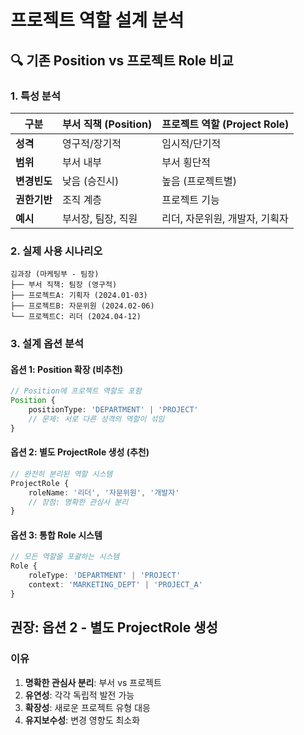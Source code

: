 # 프로젝트 역할 설계 분석

## 🔍 기존 Position vs 프로젝트 Role 비교

### 1. 특성 분석

| 구분         | 부서 직책 (Position) | 프로젝트 역할 (Project Role)   |
| ------------ | -------------------- | ------------------------------ |
| **성격**     | 영구적/장기적        | 임시적/단기적                  |
| **범위**     | 부서 내부            | 부서 횡단적                    |
| **변경빈도** | 낮음 (승진시)        | 높음 (프로젝트별)              |
| **권한기반** | 조직 계층            | 프로젝트 기능                  |
| **예시**     | 부서장, 팀장, 직원   | 리더, 자문위원, 개발자, 기획자 |

### 2. 실제 사용 시나리오

```
김과장 (마케팅부 - 팀장)
├── 부서 직책: 팀장 (영구적)
├── 프로젝트A: 기획자 (2024.01-03)
├── 프로젝트B: 자문위원 (2024.02-06)
└── 프로젝트C: 리더 (2024.04-12)
```

### 3. 설계 옵션 분석

#### 옵션 1: Position 확장 (비추천)

```typescript
// Position에 프로젝트 역할도 포함
Position {
    positionType: 'DEPARTMENT' | 'PROJECT'
    // 문제: 서로 다른 성격의 역할이 섞임
}
```

#### 옵션 2: 별도 ProjectRole 생성 (추천)

```typescript
// 완전히 분리된 역할 시스템
ProjectRole {
    roleName: '리더', '자문위원', '개발자'
    // 장점: 명확한 관심사 분리
}
```

#### 옵션 3: 통합 Role 시스템

```typescript
// 모든 역할을 포괄하는 시스템
Role {
    roleType: 'DEPARTMENT' | 'PROJECT'
    context: 'MARKETING_DEPT' | 'PROJECT_A'
}
```

## 권장: 옵션 2 - 별도 ProjectRole 생성

### 이유

1. **명확한 관심사 분리**: 부서 vs 프로젝트
2. **유연성**: 각각 독립적 발전 가능
3. **확장성**: 새로운 프로젝트 유형 대응
4. **유지보수성**: 변경 영향도 최소화

